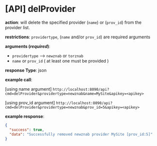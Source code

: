 # [API] delProvider

**action**:  will delete the specified provider (```name```) or (```prov_id```) from the provider list.

**restrictions**: ```providertype```, (```name``` and/or ```prov_id```) are required arguments

**arguments (_required_)**: 
- ```providertype``` --> ```newznab``` or ```torznab```
- ```name``` or ```prov_id``` ( at least one must be provided )

**response Type**: json

**example call**: 

[using name argument] `http://localhost:8090/api?cmd=delProvider&providertype=newznab&name=MySite&apikey=<apikey>`

[using prov_id argument] `http://localhost:8090/api?cmd=delProvider&providertype=newznab&prov_id=5&apikey=<apikey>`

**example response**:

```JSON
{
  "success": true,
  "data": "Successfully removed newznab provider MySite [prov_id:5]"
}
```
